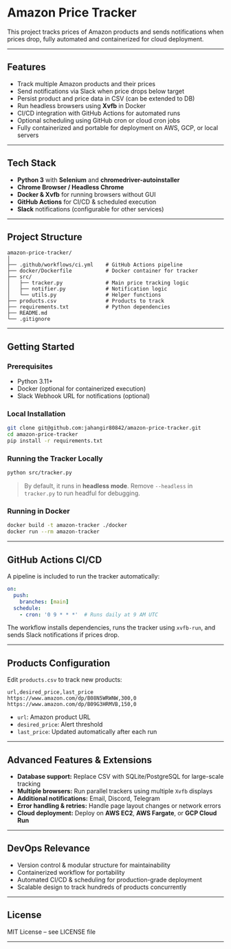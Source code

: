 # Amazon Price Tracker

This project tracks prices of Amazon products and sends notifications when prices drop, fully automated and containerized for cloud deployment.

---

## **Features**

* Track multiple Amazon products and their prices
* Send notifications via Slack when price drops below target
* Persist product and price data in CSV (can be extended to DB)
* Run headless browsers using **Xvfb** in Docker
* CI/CD integration with GitHub Actions for automated runs
* Optional scheduling using GitHub cron or cloud cron jobs
* Fully containerized and portable for deployment on AWS, GCP, or local servers

---

## **Tech Stack**

* **Python 3** with **Selenium** and **chromedriver-autoinstaller**
* **Chrome Browser / Headless Chrome**
* **Docker & Xvfb** for running browsers without GUI
* **GitHub Actions** for CI/CD & scheduled execution
* **Slack** notifications (configurable for other services)

---

## **Project Structure**

```
amazon-price-tracker/
│
├── .github/workflows/ci.yml    # GitHub Actions pipeline
├── docker/Dockerfile           # Docker container for tracker
├── src/
│   ├── tracker.py              # Main price tracking logic
│   ├── notifier.py             # Notification logic
│   └── utils.py                # Helper functions
├── products.csv                # Products to track
├── requirements.txt            # Python dependencies
├── README.md
└── .gitignore
```

---

## **Getting Started**

### **Prerequisites**

* Python 3.11+
* Docker (optional for containerized execution)
* Slack Webhook URL for notifications (optional)

### **Local Installation**

```bash
git clone git@github.com:jahangir80842/amazon-price-tracker.git
cd amazon-price-tracker
pip install -r requirements.txt
```

### **Running the Tracker Locally**

```bash
python src/tracker.py
```

> By default, it runs in **headless mode**. Remove `--headless` in `tracker.py` to run headful for debugging.

### **Running in Docker**

```bash
docker build -t amazon-tracker ./docker
docker run --rm amazon-tracker
```

---

## **GitHub Actions CI/CD**

A pipeline is included to run the tracker automatically:

```yaml
on:
  push:
    branches: [main]
  schedule:
    - cron: '0 9 * * *'  # Runs daily at 9 AM UTC
```

The workflow installs dependencies, runs the tracker using `xvfb-run`, and sends Slack notifications if prices drop.

---

## **Products Configuration**

Edit `products.csv` to track new products:

```
url,desired_price,last_price
https://www.amazon.com/dp/B08N5WRWNW,300,0
https://www.amazon.com/dp/B09G3HRMVB,150,0
```

* `url`: Amazon product URL
* `desired_price`: Alert threshold
* `last_price`: Updated automatically after each run

---

## **Advanced Features & Extensions**

* **Database support:** Replace CSV with SQLite/PostgreSQL for large-scale tracking
* **Multiple browsers:** Run parallel trackers using multiple `Xvfb` displays
* **Additional notifications:** Email, Discord, Telegram
* **Error handling & retries:** Handle page layout changes or network errors
* **Cloud deployment:** Deploy on **AWS EC2**, **AWS Fargate**, or **GCP Cloud Run**

---

## **DevOps Relevance**

* Version control & modular structure for maintainability
* Containerized workflow for portability
* Automated CI/CD & scheduling for production-grade deployment
* Scalable design to track hundreds of products concurrently

---

## **License**

MIT License – see LICENSE file

---
